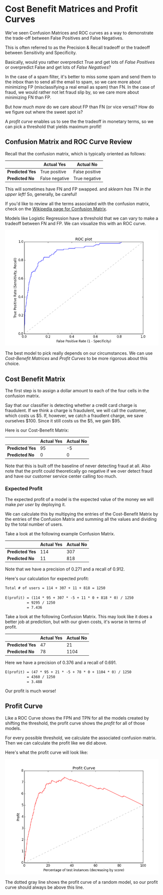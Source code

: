 # Cost Benefit Matrices and Profit Curves

We've seen Confusion Matrices and ROC curves as a way to demonstrate the trade-off between False Positives and False Negatives.

This is often referred to as the Precision & Recall tradeoff or the tradeoff between Sensitivity and Specificity.

Basically, would you rather overpredict True and get lots of *False Positives* or overpredict False and get lots of *False Negatives*?

In the case of a spam filter, it's better to miss some spam and send them to the inbox than to send all the email to spam, so we care more about minimizing FP (misclassifying a real email as spam) than FN. In the case of fraud, we would rather not let fraud slip by, so we care more about minimizing FN than FP.

But *how much more* do we care about FP than FN (or vice versa)? How do we figure out where the sweet spot is?

A *profit curve* enables us to see the the tradeoff in monetary terms, so we can pick a threshold that yields maximum profit!

## Confusion Matrix and ROC Curve Review

Recall that the confusion matrix, which is typically oriented as follows:

|                   | Actual Yes     | Actual No      |
| ----------------- | -------------- | -------------- |
| **Predicted Yes** | True positive  | False positive |
| **Predicted No**  | False negative | True negative  |

This will sometimes have FN and FP swapped. and *sklearn has TN in the upper left!* So, generally, be careful!

If you'd like to review all the terms associated with the confusion matrix, check on the [Wikipedia page for Confusion Matrix](https://en.wikipedia.org/wiki/Confusion_matrix).

Models like Logistic Regression have a threshold that we can vary to make a tradeoff between FN and FP. We can visualize this with an ROC curve.

![ROC Curve](images/roc_curve.png)

The best model to pick really depends on our circumstances. We can use *Cost-Benefit Matrices* and *Profit Curves* to be more rigorous about this choice.

## Cost Benefit Matrix

The first step is to assign a dollar amount to each of the four cells in the confusion matrix.

Say that our classifier is detecting whether a credit card charge is fraudulent. If we think a charge is fraudulent, we will call the customer, which costs us $5. If, however, we catch a fraudlent charge, we save ourselves $100. Since it still costs us the $5, we gain $95.

Here is our Cost-Benefit Matrix:

|                   | Actual Yes | Actual No |
| ----------------- | ---------- | --------- |
| **Predicted Yes** |         95 |        -5 |
| **Predicted No**  |          0 |         0 |

Note that this is built off the baseline of never detecting fraud at all. Also note that the profit could theoretically go negative if we over detect fraud and have our customer service center calling too much.

### Expected Profit

The expected profit of a model is the expected value of the money we will make *per user* by deploying it.

We can calculate this by multipying the entries of the Cost-Benefit Matrix by the entries of the Confusion Matrix and summing all the values and dividing by the total number of users.

Take a look at the following example Confusion Matrix.

|                   | Actual Yes | Actual No   |
| ----------------- | ---------- | ----------- |
| **Predicted Yes** |        114 |         307 |
| **Predicted No**  |         11 |         818 |

Note that we have a precision of 0.271 and a recall of 0.912.

Here's our calculation for expected profit:

```
Total # of users = 114 + 307 + 11 + 818 = 1250

E(profit) = (114 * 95 + 307 * -5 + 11 * 0 + 818 * 0) / 1250
          = 9295 / 1250
          = 7.436
```

Take a look at the following Confusion Matrix. This may look like it does a better job at prediction, but with our given costs, it's worse in terms of profit.

|                   | Actual Yes | Actual No |
| ----------------- | ---------- | --------- |
| **Predicted Yes** |         47 |        21 |
| **Predicted No**  |         78 |      1104 |

Here we have a precision of 0.376 and a recall of 0.691.

```
E(profit) = (47 * 95 + 21 * -5 + 78 * 0 + 1104 * 0) / 1250
          = 4360 / 1250
          = 3.488
```

Our profit is much worse!

## Profit Curve

Like a ROC Curve shows the FPN and TPN for all the models created by shifting the threshold, the profit curve shows the *profit* for all of those models.

For every possible threshold, we calculate the associated confusion matrix. Then we can calculate the profit like we did above.

Here's what the profit curve will look like:

![Profit Curve](images/profit_curve.png)

The dotted gray line shows the profit curve of a random model, so our profit curve should always be above this line.
